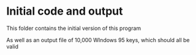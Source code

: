 # Initial code and output
This folder contains the initial version of this program

As well as an output file of 10,000 WIndows 95 keys, which should all be valid
